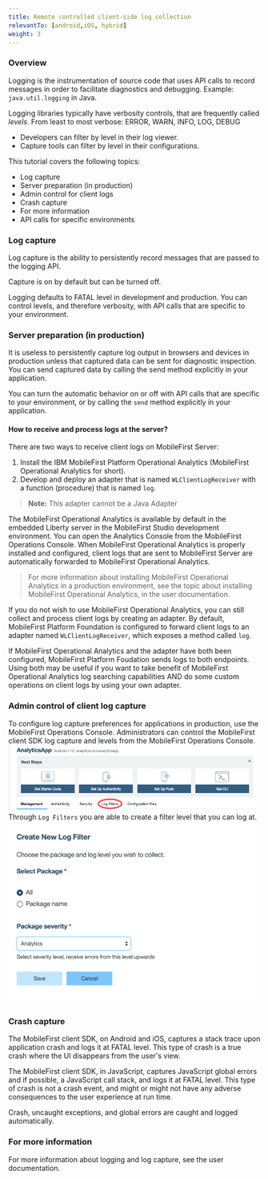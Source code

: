 ```yaml
---
title: Remote controlled client-side log collection
relevantTo: [android,iOS, hybrid]
weight: 3
---
```

### Overview
Logging is the instrumentation of source code that uses API calls to record messages in order to facilitate diagnostics and debugging. Example: ```java.util.logging``` in Java.

Logging libraries typically have verbosity controls, that are frequently called *levels*. From least to most verbose: ERROR, WARN, INFO, LOG, DEBUG

* Developers can filter by level in their log viewer.
* Capture tools can filter by level in their configurations.

This tutorial covers the following topics:

* Log capture
* Server preparation (in production)
* Admin control for client logs
* Crash capture
* For more information
* API calls for specific environments

### Log capture
Log capture is the ability to persistently record messages that are passed to the logging API.

Capture is on by default but can be turned off.

Logging defaults to FATAL level in development and production. You can control levels, and therefore verbosity, with API calls that are specific to your environment.

### Server preparation (in production)
It is useless to persistently capture log output in browsers and devices in production unless that captured data can be sent for diagnostic inspection. You can send captured data by calling the send method explicitly in your application.

You can turn the automatic behavior on or off with API calls that are specific to your environment, or by calling the ```send``` method explicitly in your application.

#### How to receive and process logs at the server?
There are two ways to receive client logs on MobileFirst Server:

1. Install the IBM MobileFirst Platform Operational Analytics (MobileFirst Operational Analytics for short).
2. Develop and deploy an adapter that is named ```WLClientLogReceiver``` with a function (procedure) that is named ```log```.

> **Note:** This adapter cannot be a Java Adapter

The MobileFirst Operational Analytics is available by default in the embedded Liberty server in the MobileFirst Studio development environment. You can open the Analytics Console from the MobileFirst Operations Console. When MobileFirst Operational Analytics is properly installed and configured, client logs that are sent to MobileFirst Server are automatically forwarded to MobileFirst Operational Analytics.

> For more information about installing MobileFirst Operational Analytics in a production  environment, see the topic about installing MobileFirst Operational Analytics, in the user documentation.

If you do not wish to use MobileFirst Operational Analytics, you can still collect and process client logs by creating an adapter. By default, MobileFirst Platform Foundation is configured to forward client logs to an adapter named ```WLClientLogReceiver```, which exposes a method called ```log```.

If MobileFirst Operational Analytics and the adapter have both been configured, MobileFirst Platform Foudation sends logs to both endpoints. Using both may be useful if you want to take benefit of MobileFirst Operational Analytics log searching capabilities AND do some custom operations on client logs by using your own adapter.

### Admin control of client log capture
To configure log capture preferences for applications in production, use the MobileFirst Operations Console. Administrators can control the MobileFirst client SDK log capture and levels from the MobileFirst Operations Console.
![App-Control-Center](../images/AppControlDashboard.png)
Through `Log Filters` you are able to create a filter level that you can log at.
![Log-Filter](../images/LogFilter.png)

### Crash capture
The MobileFirst client SDK, on Android and iOS, captures a stack trace upon application crash and logs it at FATAL level. This type of crash is a true crash where the UI disappears from the user's view.

The MobileFirst client SDK, in JavaScript, captures JavaScript global errors and if possible, a JavaScript call stack, and logs it at FATAL level. This type of crash is not a crash event, and might or might not have any adverse consequences to the user experience at run time.

Crash, uncaught exceptions, and global errors are caught and logged automatically.
### For more information
For more information about logging and log capture, see the user documentation.
